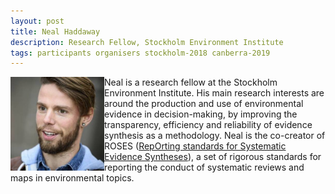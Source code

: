 ```yaml
---
layout: post
title: Neal Haddaway
description: Research Fellow, Stockholm Environment Institute
tags: participants organisers stockholm-2018 canberra-2019
---
```

<img align="left" width="150" height="150" src="/events/2019-04-canberra/people/Haddaway_Neal.jpg" alt="Neal Haddaway"/>Neal is a research fellow at the Stockholm Environment Institute. His main research interests are around the production and use of environmental evidence in decision-making, by improving the transparency, efficiency and reliability of evidence synthesis as a methodology. Neal is the co-creator of ROSES (<a href="http://www.roses-reporting.com" target="_blank" rel="noopener">RepOrting standards for Systematic Evidence Syntheses</a>), a set of rigorous standards for reporting the conduct of systematic reviews and maps in environmental topics.  

<a href="https://sei.academia.edu/NealHaddaway" title="Homepage" target="_blank" rel="noopener">
  <i class="fa fa-home fa-2x" style="color:#727272"></i>
</a>
<a href="https://twitter.com/nealhaddaway" title="Twitter" target="_blank"
rel="noopener">
  <i class="fa fa-twitter fa-2x" style="color:#727272"></i>
</a>